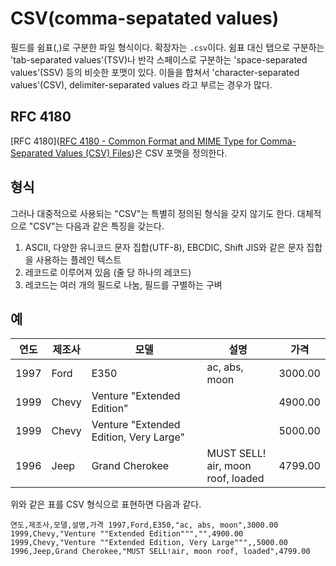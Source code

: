# CSV(comma-sepatated values)

필드를 쉼표(,)로 구분한 파일 형식이다. 확장자는 `.csv`이다. 
쉼표 대신 탭으로 구분하는 'tab-separated values'(TSV)나 반각 스페이스로 구분하는 'space-separated values'(SSV) 등의 비슷한 포맷이 있다. 이들을 합쳐서 'character-separated values'(CSV), delimiter-separated values 라고 부르는 경우가 많다.
## RFC 4180
[RFC 4180]([RFC 4180 - Common Format and MIME Type for Comma-Separated Values (CSV) Files](https://datatracker.ietf.org/doc/html/rfc4180))은 CSV 포맷을 정의한다. 
## 형식
그러나 대중적으로 사용되는 "CSV"는 특별히 정의된 형식을 갖지 않기도 한다. 대체적으로 "CSV"는 다음과 같은 특징을 갖는다.
1. ASCII, 다양한 유니코드 문자 집합(UTF-8), EBCDIC, Shift JIS와 같은 문자 집합을 사용하는 플레인 텍스트
2. 레코드로 이루어져 있음 (줄 당 하나의 레코드)
3. 레코드는 여러 개의 필드로 나눔, 필드를 구별하는 구벼



## 예

|연도|제조사|모델|설명|가격|
|---|---|---|---|---|
|1997|Ford|E350|ac, abs, moon|3000.00|
|1999|Chevy|Venture "Extended Edition"||4900.00|
|1999|Chevy|Venture "Extended Edition, Very Large"||5000.00|
|1996|Jeep|Grand Cherokee|MUST SELL!  <br>air, moon roof, loaded|4799.00|
위와 같은 표를 CSV 형식으로 표현하면 다음과 같다.
```
연도,제조사,모델,설명,가격 1997,Ford,E350,"ac, abs, moon",3000.00 1999,Chevy,"Venture ""Extended Edition""","",4900.00 1999,Chevy,"Venture ""Extended Edition, Very Large""",,5000.00 1996,Jeep,Grand Cherokee,"MUST SELL!air, moon roof, loaded",4799.00
```
